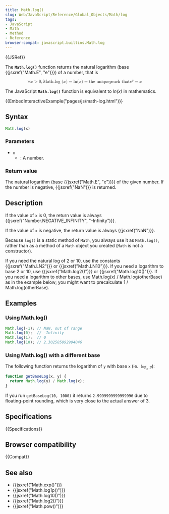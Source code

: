 ```yaml
---
title: Math.log()
slug: Web/JavaScript/Reference/Global_Objects/Math/log
tags:
- JavaScript
- Math
- Method
- Reference
browser-compat: javascript.builtins.Math.log
---
```

{{JSRef}}

The **`Math.log()`** function returns the natural logarithm (base
{{jsxref("Math.E", "e")}}) of a number, that is

<math display="block"><semantics><mrow><mo>∀</mo> <mi>x</mi> <mo>></mo> <mn>0</mn> <mo>,</mo> <mstyle mathvariant="monospace"><mrow><mo lspace="0em" rspace="thinmathspace">Math.log</mo> <mo stretchy="false">(</mo> <mi>x</mi> <mo stretchy="false">)</mo> </mrow></mstyle><mo>=</mo> <mo lspace="0em" rspace="0em">ln</mo> <mo stretchy="false">(</mo> <mi>x</mi> <mo stretchy="false">)</mo> <mo>=</mo> <mtext>the unique</mtext> <mspace width="thickmathspace"></mspace><mi>y</mi> <mspace width="thickmathspace"></mspace><mtext>such that</mtext> <mspace width="thickmathspace"></mspace><msup><mi>e</mi> <mi>y</mi> </msup><mo>=</mo> <mi>x</mi> </mrow><annotation encoding="TeX">\forall x > 0,
\mathtt{\operatorname{Math.log}(x)} = \ln(x) = \text{the unique} ; y ;
\text{such that} ; e^y = x</annotation></semantics></math>

The JavaScript **`Math.log()`** function is equivalent to *ln(x)* in
mathematics.

{{EmbedInteractiveExample("pages/js/math-log.html")}}

## Syntax

```js
Math.log(x)
```

### Parameters

*   `x`
    *   : A number.

### Return value

The natural logarithm (base {{jsxref("Math.E", "e")}}) of the given
number. If the number is negative, {{jsxref("NaN")}} is returned.

## Description

If the value of `x` is 0, the return value is always
{{jsxref("Number.NEGATIVE_INFINITY", "-Infinity")}}.

If the value of `x` is negative, the return value is always
{{jsxref("NaN")}}.

Because `log()` is a static method of `Math`, you always use it as `Math.log()`,
rather than as a method of a `Math` object you created (`Math` is not a
constructor).

If you need the natural log of 2 or 10, use the constants
{{jsxref("Math.LN2")}} or {{jsxref("Math.LN10")}}. If you need a
logarithm to base 2 or 10, use {{jsxref("Math.log2()")}} or
{{jsxref("Math.log10()")}}. If you need a logarithm to other bases,
use Math.log(x) / Math.log(otherBase) as in the example below; you might want to
precalculate 1 / Math.log(otherBase).

## Examples

### Using Math.log()

```js
Math.log(-1); // NaN, out of range
Math.log(0);  // -Infinity
Math.log(1);  // 0
Math.log(10); // 2.302585092994046
```

### Using Math.log() with a different base

The following function returns the logarithm of `y` with base `x` (ie. <math><semantics><mrow><msub><mo>log</mo> <mi>x</mi> </msub><mi>y</mi> </mrow><annotation encoding="TeX">\log_x y</annotation> </semantics></math>):

```js
function getBaseLog(x, y) {
  return Math.log(y) / Math.log(x);
}
```

If you run `getBaseLog(10, 1000)` it returns `2.9999999999999996` due to
floating-point rounding, which is very close to the actual answer of 3.

## Specifications

{{Specifications}}

## Browser compatibility

{{Compat}}

## See also

*   {{jsxref("Math.exp()")}}
*   {{jsxref("Math.log1p()")}}
*   {{jsxref("Math.log10()")}}
*   {{jsxref("Math.log2()")}}
*   {{jsxref("Math.pow()")}}
